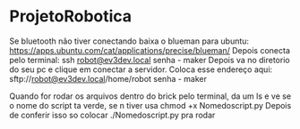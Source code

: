 # ProjetoRobotica

Se bluetooth não tiver conectando baixa o blueman para ubuntu: https://apps.ubuntu.com/cat/applications/precise/blueman/
Depois conecta pelo terminal:  ssh robot@ev3dev.local senha - maker
Depois va no diretorio do seu pc e clique em conectar a servidor.
Coloca esse endereço aqui: sftp://robot@ev3dev.local/home/robot senha - maker

Quando for rodar os arquivos dentro do brick pelo terminal, da um ls e ve se o nome do script ta verde, se n tiver
usa chmod +x Nomedoscript.py
Depois de conferir isso so colocar ./Nomedoscript.py pra rodar
